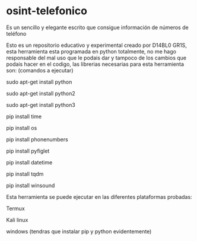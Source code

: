 # osint-telefonico
Es un sencillo y elegante escrito que consigue información de números de teléfono


Esto es un repositorio educativo y experimental creado por D14BL0 GR1S, esta herramienta esta programada en python totalmente, no me hago responsable del mal uso que le podais dar y tampoco de los cambios que podais hacer en el codigo, las librerias necesarias para esta herramienta son: (comandos a ejecutar)

sudo apt-get install python

sudo apt-get install python2

sudo apt-get install python3

pip install time


pip install os

pip install phonenumbers

pip install pyfiglet

pip install datetime

pip install tqdm

pip install winsound




Esta herramienta se puede ejecutar en las diferentes plataformas probadas:

Termux

Kali linux

windows (tendras que instalar pip y python evidentemente)
